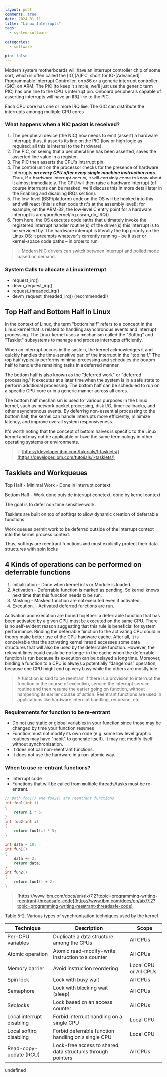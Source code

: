 ```yaml
---
layout: post
comments: true
date: 2024-01-11
title: "Linux Interrupts" 
tags:
  - system-software
 
categories:
  - software

pin: false
---
```


Modern system motherboards will have an interrupt controller chip of some sort, which is often called the [IO][A]PIC, short for IO-[Advanced] Programmable Interrupt Controller, on
x86 or a generic interrupt controller (GIC) on ARM. The PIC (to keep it simple, we'll just use the generic term PIC) has one line to the CPU's interrupt pin. Onboard peripherals capable of asserting interrupts will have an
IRQ line to the PIC.


Each CPU core has one or more IRQ line. The GIC can distribute the interrupts amongg multiple CPU cores.


### What happens when a NIC packet is received?

1. The peripheral device (the NIC) now needs to emit (assert) a hardware interrupt;
thus, it asserts its line on the PIC (low or high logic as required; all this is internal
to the hardware).
2. The PIC, on seeing that a peripheral line has been asserted, saves the asserted line
value in a register.
3. The PIC then asserts the CPU's interrupt pin.
4. The control unit on the processor checks for the presence of hardware interrupts
_**on every CPU after every single machine instruction runs**_. Thus, if a hardware
interrupt occurs, it will certainly come to know about it almost immediately. The
CPU will then raise a hardware interrupt (of course interrupts can be masked;
we'll discuss this in more detail later in the Enabling and disabling IRQs section).
5. The low-level (BSP/platform) code on the OS will be hooked into this and will
react (this is often code that's at the assembly level); for example, on the ARM-32,
the low-level C entry point for a hardware interrupt is
arch/arm/kernel/irq.c:asm_do_IRQ().
6. From here, the OS executes code paths that ultimately invoke the registered
interrupt handler routine(s) of the driver(s) this interrupt is to be serviced by. 
The hardware interrupt is literally the top priority on the Linux OS: it preempts whatever's
currently running – be it user or kernel-space code paths – in order to run

> 💡 Modern NIC drivers can switch between interrupt and polled mode based on demand.


### System Calls to allocate a Linux interrupt

- request_irq()
- devm_request_irq()
- request_threaded_irq()
- devm_request_threaded_irq() (recommended!)

## Top Half and Bottom Half in Linux


In the context of Linux, the term "bottom half" refers to a concept in the Linux kernel that is related to handling asynchronous events and interrupt processing. The Linux kernel uses a mechanism called the "Softirq" and "Tasklet" subsystems to manage and process interrupts efficiently.


When an interrupt occurs in the system, the kernel acknowledges it and quickly handles the time-sensitive part of the interrupt in the "top half." The top half typically performs minimal processing and schedules the bottom half to handle the remaining tasks in a deferred manner.


The bottom half is also known as the "deferred work" or "deferred processing." It executes at a later time when the system is in a safe state to perform additional processing. The bottom half can be scheduled to run on a specific CPU core or in a generic manner across all cores.


The bottom half mechanism is used for various purposes in the Linux kernel, such as network packet processing, disk I/O, timer callbacks, and other asynchronous events. By deferring non-essential processing to the bottom half, the kernel can handle interrupts more efficiently, minimize latency, and improve overall system responsiveness.


It's worth noting that the concept of bottom halves is specific to the Linux kernel and may not be applicable or have the same terminology in other operating systems or environments.


> 💡 [https://developer.ibm.com/tutorials/l-tasklets/](https://developer.ibm.com/tutorials/l-tasklets/)


## Tasklets and Workqueues


Top Half - Minimal Work - Done in interrupt context


Bottom Half - Work done outside interrupt conetext, done by kernel context


The goal is to defer non time sensitive work.


Tasklets are built on top of softirqs to allow dynamic creation of deferrable functions


Work queues permit work to be deferred outside of the interrupt context into the kernel process context.


Thus, softirqs are reentrant functions and must explicitly protect their data structures with spin locks


## 4 Kinds of operations can be performed on deferrable functions

1. Initialization - Done when kernel inits or Module is loaded.
2. Activation - Deferrable function is marked as pending. So kernel knows next time that this function needs to be run.
3. Masking - Masked function are not executed even if activated.
4. Execution. - Activated deferred functions are run.

Activation and execution are bound together: a deferrable function that has been activated by a given CPU must be executed on the same CPU. There is no self-evident reason suggesting that this rule is beneficial for system performance. Binding the deferrable function to the activating CPU could in theory make better use of the CPU hardware cache. After all, it is conceivable that the activating kernel thread accesses some data structures that will also be used by the deferrable function. However, the relevant lines could easily be no longer in the cache when the deferrable function is run because its execution can be delayed a long time. Moreover, binding a function to a CPU is always a potentially “dangerous” operation, because one CPU might end up very busy while the others are mostly idle.


> A function is said to be reentrant if there is a provision to interrupt the function in the course of execution, service the interrupt service routine and then resume the earlier going on function, without hampering its earlier course of action. Reentrant functions are used in applications like hardware interrupt handling, recursion, etc.


### Requirements for function to be re-entrant

- Do not use static or global variables in your function since those may be changed by time your function resumes
- Function must not modify its own code (e.g. some low level graphic routines may have "habit" to generate itself). It may not modify itself without synchronization.
- It does not call non-reentrant functions.
- It does not use the hardware in a non-atomic way.

### When to use re-entrant functions?

- Interrupt code
- Functions that will be called from multiple threads/tasks must be re-entrant.

```c
// Both foo1() and foo2() are reentrant functions
int foo1(int i)
{
    return i * 5;
}
int foo2(int i)
{
    return foo1(i) * 5;
}
```


```c
int data = 10;
int fun1()
{
    data += 2;
    return data;
}
int fun2()
{
    return fun1() + 2;
}
```


> [https://www.ibm.com/docs/en/aix/7.2?topic=programming-writing-reentrant-threadsafe-code](https://www.ibm.com/docs/en/aix/7.2?topic=programming-writing-reentrant-threadsafe-code)


Table 5-2. Various types of synchronization techniques used by the kernel


| **Technique**             | **Description**                                             | **Scope**             |
| ------------------------- | ----------------------------------------------------------- | --------------------- |
| Per-CPU variables         | Duplicate a data structure among the CPUs                   | All CPUs              |
| Atomic operation          | Atomic read-modify-write instruction to a counter           | All CPUs              |
| Memory barrier            | Avoid instruction reordering                                | Local CPU or All CPUs |
| Spin lock                 | Lock with busy wait                                         | All CPUs              |
| Semaphore                 | Lock with blocking wait (sleep)                             | All CPUs              |
| Seqlocks                  | Lock based on an access counter                             | All CPUs              |
| Local interrupt disabling | Forbid interrupt handling on a single CPU                   | Local CPU             |
| Local softirq disabling   | Forbid deferrable function handling on a single CPU         | Local CPU             |
| Read-copy-update (RCU)    | Lock-free access to shared data structures through pointers | All CPUs              |

undefined
### 

